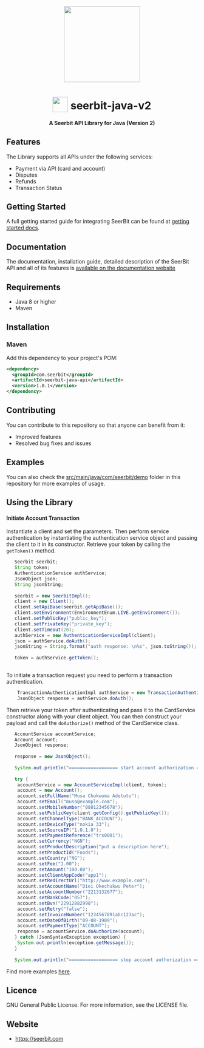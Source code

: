 
<div align="center">
 <img width="200" valign="top" src="https://res.cloudinary.com/dy2dagugp/image/upload/v1571249658/seerbit-logo_mdinom.png">
</div>


<h1 align="center">
  <img width="40" valign="bottom" src="https://res.cloudinary.com/dcksdncso/image/upload/v1579682633/java_f2iyuf.png">
  seerbit-java-v2
</h1>

<h4 align="center">
  A Seerbit API Library for Java (Version 2)
</h4>

## Features

The Library supports all APIs under the following services:
* Payment via API (card and account)
* Disputes
* Refunds
* Transaction Status

## Getting Started

A full getting started guide for integrating SeerBit can be found at [getting started docs](https://doc.seerbit.com).

## Documentation

The documentation, installation guide, detailed description of the SeerBit API and all of its features is [available on the documentation website](https://doc.seerbit.com/api/library)


## Requirements

* Java 8 or higher
* Maven


## Installation

### Maven

Add this dependency to your project's POM:

```xml
<dependency>
  <groupId>com.seerbit</groupId>
  <artifactId>seerbit-java-api</artifactId>
  <version>1.0.1</version>
</dependency>
```

## Contributing

You can contribute to this repository so that anyone can benefit from it:

* Improved features
* Resolved bug fixes and issues

## Examples  

You can also check the [src/main/java/com/seerbit/demo](https://github.com/seerbit/seerbit-java-v2/tree/master/src/main/java/com/seerbit/demo) folder in this repository for more examples of usage.

## Using the Library

<strong><h4>Initiate Account Transaction</h4></strong>
Instantiate a client and set the parameters. Then perform service authentication by instantiating the authentication service object and passing the client to it in its constructor. Retrieve your token by calling the <code>getToken()</code> method.

```java
   Seerbit seerbit;
   String token;
   AuthenticationService authService;
   JsonObject json;
   String jsonString;
    
   seerbit = new SeerbitImpl();
   client = new Client();
   client.setApiBase(seerbit.getApiBase());
   client.setEnvironment(EnvironmentEnum.LIVE.getEnvironment());
   client.setPublicKey("public_key");
   client.setPrivateKey("private_key");
   client.setTimeout(20);
   authService = new AuthenticationServiceImpl(client);
   json = authService.doAuth();
   jsonString = String.format("auth response: \n%s", json.toString());
    		
   token = authService.getToken();
   
```

To initiate a transaction request you need to perform a transaction authentication. 

```java
    TransactionAuthenticationImpl authService = new TransactionAuthenticationImpl(client);
    JsonObject response = authService.doAuth();
```

Then retrieve your token after authenticating and pass it to the CardService constructor along with your client object. You can then construct your payload and call the <code>doAuthorize()</code> method of the CardService class.
```java
   AccountService accountService;
   Account account;
   JsonObject response;
    
   response = new JsonObject();
    
   System.out.println("================== start account authorization ==================");
    
   try {
   	accountService = new AccountServiceImpl(client, token);
   	account = new Account();
   	account.setFullName("Musa Chukwuma Adetutu");
   	account.setEmail("musa@example.com");
   	account.setMobileNumber("08012345678");
   	account.setPublicKey(client.getConfig().getPublicKey());
   	account.setChannelType("BANK_ACCOUNT");
   	account.setDeviceType("nokia 33");
   	account.setSourceIP("1.0.1.0");
   	account.setPaymentReference("trx0001");
   	account.setCurrency("NGN");
   	account.setProductDescription("put a description here");
   	account.setProductId("Foods");
   	account.setCountry("NG");
   	account.setFee("1.00");
   	account.setAmount("100.00");
   	account.setClientAppCode("app1");
   	account.setRedirectUrl("http://www.example.com");
   	account.setAccountName("Diei Okechukwu Peter");
   	account.setAccountNumber("2213132677");
   	account.setBankCode("057");
   	account.setBvn("22912882998");
   	account.setRetry("false");
   	account.setInvoiceNumber("1234567891abc123ac");
   	account.setDateOfBirth("09-08-1909");
   	account.setPaymentType("ACCOUNT");
   	response = accountService.doAuthorize(account);
   } catch (JsonSyntaxException exception) {
   	System.out.println(exception.getMessage());
   }
    
   System.out.println("================== stop account authorization ==================");
``` 

Find more examples [here](https://github.com/seerbit/seerbit-java-v1/tree/master/src/main/java/com/seerbit/demo).

## Licence
GNU General Public License. For more information, see the LICENSE file.

## Website
* https://seerbit.com
